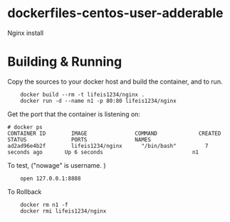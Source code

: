# dockerfiles-centos-user-adderable
Nginx install

# Building & Running

Copy the sources to your docker host and build the container, and to run.
```
	docker build --rm -t lifeis1234/nginx .
	docker run -d --name n1 -p 80:80 lifeis1234/nginx
```
Get the port that the container is listening on:

```
# docker ps
CONTAINER ID        IMAGE               COMMAND             CREATED             STATUS              PORTS               NAMES
ad2ad96e4b2f        lifeis1234/nginx      "/bin/bash"         7 seconds ago       Up 6 seconds                            n1
```

To test, ("nowage" is username. )
```
	open 127.0.0.1:8888
```
To Rollback
```
    docker rm n1 -f
    docker rmi lifeis1234/nginx
```
